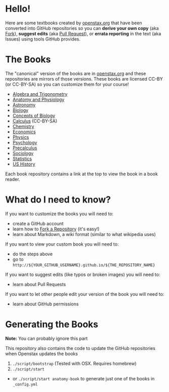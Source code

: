 # Hello!

Here are some textbooks created by [openstax.org](http://openstax.org) that have been converted into GitHub repositories so you can **derive your own copy** (aka [Fork](https://help.github.com/articles/fork-a-repo/)), **suggest edits** (aka [Pull Request](https://help.github.com/articles/proposing-changes-to-a-project-with-pull-requests/)), or **errata reporting** in the text (aka Issues) using tools GitHub provides.

# The Books

The "canonical" version of the books are in [openstax.org](http://openstax.org) and these repositories are mirrors of those versions. These books are licensed CC-BY (or CC-BY-SA) so you can customize them for your course!

- [Algebra and Trigonometry](https://github.com/philschatz/algebra-trigonometry-book)
- [Anatomy and Physiology](https://github.com/philschatz/anatomy-book)
- [Astronomy](https://github.com/philschatz/astronomy-book)
- [Biology](https://github.com/philschatz/biology-book)
- [Concepts of Biology](https://github.com/philschatz/biology-concepts-book)
- [Calculus](https://github.com/philschatz/calculus-book) (CC-BY-SA)
- [Chemistry](https://github.com/philschatz/chemistry-book)
- [Economics](https://github.com/philschatz/economics-book)
- [Physics](https://github.com/philschatz/physics-book)
- [Psychology](https://github.com/philschatz/psychology-book)
- [Precalculus](https://github.com/philschatz/precalculus-book)
- [Sociology](https://github.com/philschatz/sociology-book)
- [Statistics](https://github.com/philschatz/statistics-book)
- [US History](https://github.com/philschatz/us-history-book)

Each book repository contains a link at the top to view the book in a book reader.

# What do I need to know?

If you want to customize the books you will need to:

- create a GitHub account
- learn how to [Fork a Repository](https://help.github.com/articles/fork-a-repo/) (it's easy!)
- learn about Markdown, a wiki format (similar to what wikipedia uses)

If you want to view your custom book you will need to:

- do the steps above
- go to `http://${YOUR_GITHUB_USERNAME}.github.io/${THE_REPOSITORY_NAME}`

If you want to suggest edits (like typos or broken images) you will need to:

- learn about Pull Requests

If you want to let other people edit your version of the book you will need to:

- learn about GitHub permissions


# Generating the Books

**Note:** You can probably ignore this part

This repository also contains the code to update the GitHub repositories when Openstax updates the books

1. `./script/bootstrap` (Tested with OSX. Requires homebrew)
2. `./script/start`
  - or `./script/start anatomy-book` to generate just one of the books in `_config.yml`
